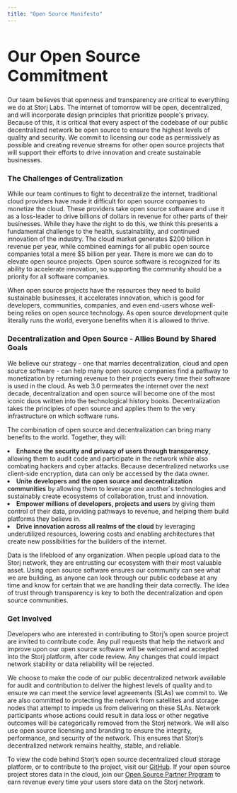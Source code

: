 ```yaml
---
title: "Open Source Manifesto"
---
```

<h1 class="title" style="font-size:36px;">Our Open Source Commitment</h1>
<p class="text-center">Our team believes that openness and transparency are critical to everything we do at Storj Labs. The internet of tomorrow will be open, decentralized, and will incorporate design principles that prioritize people's privacy. Because of this, it is critical that every aspect of the codebase of our public decentralized network be open source to ensure the highest levels of quality and security. We commit to licensing our code as permissively as possible and creating revenue streams for other open source projects that will support their efforts to drive innovation and create sustainable businesses. </p>
<div class="spacer50"></div>
<div style="text-align:left">
<h3>The Challenges of Centralization</h3>

<p>While our team continues to fight to decentralize the internet, traditional cloud providers have made it difficult for open source companies to monetize the cloud. These providers take open source software and use it as a loss-leader to drive billions of dollars in revenue for other parts of their businesses. While they have the right to do this, we think this presents a fundamental challenge to the health, sustainability, and continued innovation of the industry. The cloud market generates $200 billion in revenue per year, while combined earnings for all public open source companies total a mere $5 billion per year. There is more we can do to elevate open source projects. Open source software is recognized for its ability to accelerate innovation, so supporting the community should be a priority for all software companies.</p>

<div class="spacer10"></div>

<p>When open source projects have the resources they need to build sustainable businesses, it accelerates innovation, which is good for developers, communities, companies, and even end-users whose well-being relies on open source technology. As open source development quite literally runs the world, everyone benefits when it is allowed to thrive. </p>

<div class="spacer5"></div>

<h3>Decentralization and Open Source - Allies Bound by Shared Goals</h3>

<p>We believe our strategy - one that marries decentralization, cloud and open source software - can help many open source companies find a pathway to monetization by returning revenue to their projects every time their software is used in the cloud. As web 3.0 permeates the internet over the next decade, decentralization and open source will become one of the most iconic duos written into the technological history books. Decentralization takes the principles of open source and applies them to the very infrastructure on which software runs.</p>

<div class="spacer10"></div>

<p>The combination of open source and decentralization can bring many benefits to the world. Together, they will:</p>

<div class="spacer15"></div>

<li><span style="font-weight:600;">Enhance the security and privacy of users through transparency</span>, allowing them to audit code and participate in the network while also combating hackers and cyber attacks. Because decentralized networks use client-side encryption, data can only be accessed by the data owner.</li>
<div class="spacer15"></div>
<li><span style="font-weight:600;">Unite developers and the open source and decentralization communities</span> by allowing them to leverage one another´s technologies and sustainably create ecosystems of collaboration, trust and innovation.</li>
<div class="spacer15"></div>
<li><span style="font-weight:600;">Empower millions of developers, projects and users</span> by giving them control of their data, providing pathways to revenue, and helping them build platforms they believe in.</li>
<div class="spacer15"></div>
<li><span style="font-weight:600;">Drive innovation across all realms of the cloud</span> by leveraging underutilized resources, lowering costs and enabling architectures that create new possibilities for the builders of the internet.</li>

<div class="spacer25"></div>

<p>Data is the lifeblood of any organization. When people upload data to the Storj network, they are entrusting our ecosystem with their most valuable asset. Using open source software ensures our community can see what we are building, as anyone can look through our public codebase at any time and know for certain that we are handling their data correctly. The idea of trust through transparency is key to both the decentralization and open source communities. </p>


<div class="spacer5"></div>

<h3>Get Involved</h3>

<P>Developers who are interested in contributing to Storj’s open source project are invited to contribute code. Any pull requests that help the network and improve upon our open source software will be welcomed and accepted into the Storj platform, after code review. Any changes that could impact network stability or data reliability will be rejected. </P>
<div class="spacer5"></div>
<P>We choose to make the code of our public decentralized network available for audit and contribution to deliver the highest levels of quality and to ensure we can meet the service level agreements (SLAs) we commit to. We are also committed to protecting the network from satellites and storage nodes that attempt to impede us from delivering on these SLAs. Network participants whose actions could result in data loss or other negative outcomes will be categorically removed from the Storj network. We will also use open source licensing and branding to ensure the integrity, performance, and security of the network. This ensures that Storj’s decentralized network remains healthy, stable, and reliable. </P>
<div class="spacer5"></div>
<P>To view the code behind Storj’s open source decentralized cloud storage platform, or to contribute to the project, visit our <a href="https://github.com/storj/storj">GitHub</a>. If your open source project stores data in the cloud, join our <a href="/partners/">Open Source Partner Program</a> to earn revenue every time your users store data on the Storj network.</P>